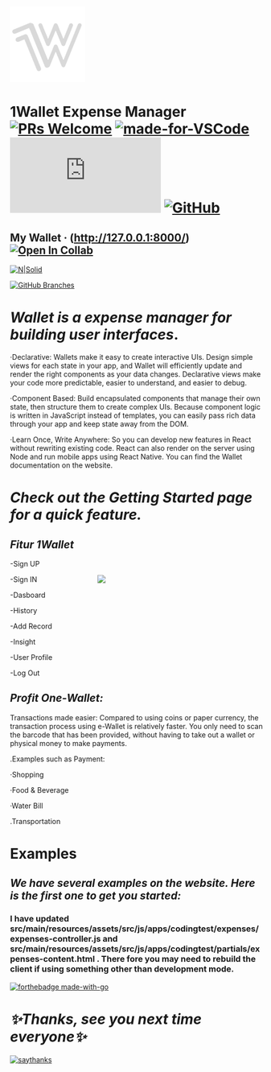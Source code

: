 <img src="https://raw.githubusercontent.com/ahmadfahrurrozi24/1Wallet/tester/public/img/logo.png" width="150px">

# 1Wallet Expense Manager [![PRs Welcome](https://img.shields.io/badge/PRs-welcome-brightgreen.svg?style=flat-square)](http://makeapullrequest.com) [![made-for-VSCode](https://img.shields.io/badge/Made%20for-VSCode-1f425f.svg)](https://code.visualstudio.com/) [![GitHub commits](https://badgen.net/github/commits/Naereen/Strapdown.js)](https://GitHub.com/ahmadfahrurrozi24/1Wallet/commit/) [![GitHub](https://badgen.net/badge/icon/github?icon=github&label)](https://github.com/ahmadfahrurrozi24/1Wallet)

## My Wallet · (http://127.0.0.1:8000/) [![Open In Collab](https://colab.research.google.com/assets/colab-badge.svg)](https://colab.research.google.com/github/Naereen/badges)

[![N|Solid](https://cldup.com/dTxpPi9lDf.thumb.png)](https://nodesource.com/products/nsolid)

[![GitHub Branches](https://badgen.net/github/branches/ahmadfahrurrozi24/1Wallet)](https://github.com/ahmadfahrurrozi24/1Wallet/)

# _Wallet is a expense manager for building user interfaces_.

·Declarative: Wallets make it easy to create interactive UIs. Design simple views for each state in your app, and Wallet will efficiently update and render the right components as your data changes. Declarative views make your code more predictable, easier to understand, and easier to debug.

·Component Based: Build encapsulated components that manage their own state, then structure them to create complex UIs. Because component logic is written in JavaScript instead of templates, you can easily pass rich data through your app and keep state away from the DOM.

·Learn Once, Write Anywhere: So you can develop new features in React without rewriting existing code. React can also render on the server using Node and run mobile apps using React Native.
You can find the Wallet documentation on the website.

# _Check out the Getting Started page for a quick feature._

## _Fitur 1Wallet_

-Sign UP

-Sign IN <img align="right" src="https://cdn.dribbble.com/users/1162077/screenshots/3848914/programmer.gif" width="330px">

-Dasboard

-History

-Add Record

-Insight

-User Profile

-Log Out

## _Profit One-Wallet:_

Transactions made easier:
Compared to using coins or paper currency, the transaction process using e-Wallet is relatively faster.
You only need to scan the barcode that has been provided, without having to take out a wallet or physical money to make payments.

.Examples such as Payment:

·Shopping

·Food & Beverage

·Water Bill

.Transportation

# Examples

## _We have several examples on the website. Here is the first one to get you started:_

### I have updated src/main/resources/assets/src/js/apps/codingtest/expenses/expenses-controller.js and src/main/resources/assets/src/js/apps/codingtest/partials/expenses-content.html . There fore you may need to rebuild the client if using something other than development mode.

[![forthebadge made-with-go](http://ForTheBadge.com/images/badges/made-with-go.svg)](http://127.0.0.1:8000/register)

# _✨Thanks, see you next time everyone✨_

[![saythanks](https://img.shields.io/badge/say-thanks-ff69b4.svg)](https://github.com/ahmadfahrurrozi24?tab=repositories/to/ahmadfahrurrozi24)
